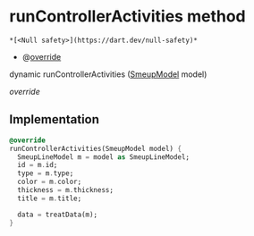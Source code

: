 


# runControllerActivities method




    *[<Null safety>](https://dart.dev/null-safety)*



- @[override](https://api.flutter.dev/flutter/dart-core/override-constant.html)

dynamic runControllerActivities
([SmeupModel](../../smeup_models_widgets_smeup_model/SmeupModel-class.md) model)

_override_






## Implementation

```dart
@override
runControllerActivities(SmeupModel model) {
  SmeupLineModel m = model as SmeupLineModel;
  id = m.id;
  type = m.type;
  color = m.color;
  thickness = m.thickness;
  title = m.title;

  data = treatData(m);
}
```







